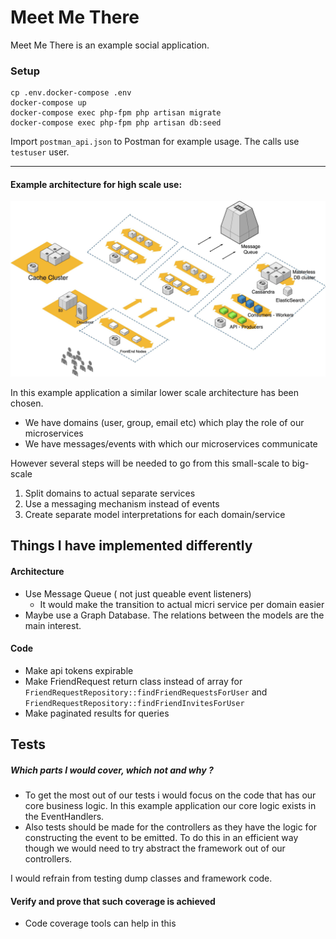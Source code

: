 # Meet Me There
Meet Me There is an example social application.


### Setup
```
cp .env.docker-compose .env
docker-compose up
docker-compose exec php-fpm php artisan migrate
docker-compose exec php-fpm php artisan db:seed
```
Import `postman_api.json` to Postman for example usage. The calls use `testuser` user. 

----
#### Example architecture for high scale use: 

![alt text](architecture.jpg)


In this example application a similar lower scale architecture has been chosen.
- We have domains (user, group, email etc) which play the role of our microservices
- We have messages/events with which our microservices communicate

However several steps will be needed to go from this small-scale to big-scale
1. Split domains to actual separate services
2. Use a messaging mechanism instead of events
3. Create separate model interpretations for each domain/service

## Things I have implemented differently  

#### Architecture
- Use Message Queue ( not just queable event listeners)
    - It would make the transition to actual micri service per domain easier
- Maybe use a Graph Database. The relations between the models are the main interest.

#### Code
- Make api tokens expirable
- Make FriendRequest return class instead of array for `FriendRequestRepository::findFriendRequestsForUser` and `FriendRequestRepository::findFriendInvitesForUser`
- Make paginated results for queries

## Tests

##### Which parts I would cover, which not and why ?
- To get the most out of our tests i would focus on the code that has our core business logic. In this example application our core logic exists in the EventHandlers.
- Also tests should be made for the controllers as they have the logic for constructing the event to be emitted. To do this in an efficient way though we would need to try abstract the framework out of our controllers.

I would refrain from testing dump classes and framework code.

#### Verify and prove that such coverage is achieved
- Code coverage tools can help in this 


